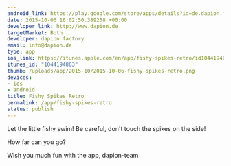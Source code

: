```yaml
--- 
android_link: https://play.google.com/store/apps/details?id=de.dapion.fishy
date: 2015-10-06 16:02:50.389258 +00:00
developer_link: http://www.dapion.de
targetMarket: Both
developer: dapion factory
email: info@dapion.de
type: app
ios_link: https://itunes.apple.com/en/app/fishy-spikes-retro/id1044194863?l=en&mt=8
itunes_id: "1044194863"
thumb: /uploads/app/2015-10/2015-10-06-fishy-spikes-retro.png
devices: 
- ios
- android
title: Fishy Spikes Retro
permalink: /app/fishy-spikes-retro
status: publish
---
```


Let the little fishy swim! Be careful, don't touch the spikes on the side!

How far can you go?

Wish you much fun with the app,
dapion-team
